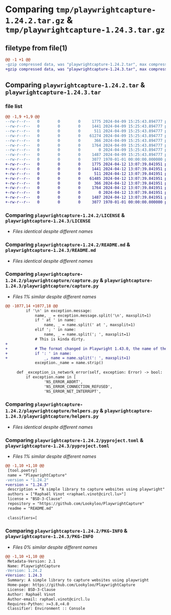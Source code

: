 # Comparing `tmp/playwrightcapture-1.24.2.tar.gz` & `tmp/playwrightcapture-1.24.3.tar.gz`

## filetype from file(1)

```diff
@@ -1 +1 @@
-gzip compressed data, was "playwrightcapture-1.24.2.tar", max compression
+gzip compressed data, was "playwrightcapture-1.24.3.tar", max compression
```

## Comparing `playwrightcapture-1.24.2.tar` & `playwrightcapture-1.24.3.tar`

### file list

```diff
@@ -1,9 +1,9 @@
--rw-r--r--   0        0        0     1775 2024-04-09 15:25:43.894777 playwrightcapture-1.24.2/LICENSE
--rw-r--r--   0        0        0     1441 2024-04-09 15:25:43.894777 playwrightcapture-1.24.2/README.md
--rw-r--r--   0        0        0      511 2024-04-09 15:25:43.894777 playwrightcapture-1.24.2/playwrightcapture/__init__.py
--rw-r--r--   0        0        0    61274 2024-04-09 15:25:43.894777 playwrightcapture-1.24.2/playwrightcapture/capture.py
--rw-r--r--   0        0        0      366 2024-04-09 15:25:43.894777 playwrightcapture-1.24.2/playwrightcapture/exceptions.py
--rw-r--r--   0        0        0     1764 2024-04-09 15:25:43.894777 playwrightcapture-1.24.2/playwrightcapture/helpers.py
--rw-r--r--   0        0        0        0 2024-04-09 15:25:43.894777 playwrightcapture-1.24.2/playwrightcapture/py.typed
--rw-r--r--   0        0        0     1487 2024-04-09 15:25:43.894777 playwrightcapture-1.24.2/pyproject.toml
--rw-r--r--   0        0        0     3077 1970-01-01 00:00:00.000000 playwrightcapture-1.24.2/PKG-INFO
+-rw-r--r--   0        0        0     1775 2024-04-12 13:07:39.841951 playwrightcapture-1.24.3/LICENSE
+-rw-r--r--   0        0        0     1441 2024-04-12 13:07:39.841951 playwrightcapture-1.24.3/README.md
+-rw-r--r--   0        0        0      511 2024-04-12 13:07:39.841951 playwrightcapture-1.24.3/playwrightcapture/__init__.py
+-rw-r--r--   0        0        0    61485 2024-04-12 13:07:39.841951 playwrightcapture-1.24.3/playwrightcapture/capture.py
+-rw-r--r--   0        0        0      366 2024-04-12 13:07:39.841951 playwrightcapture-1.24.3/playwrightcapture/exceptions.py
+-rw-r--r--   0        0        0     1764 2024-04-12 13:07:39.841951 playwrightcapture-1.24.3/playwrightcapture/helpers.py
+-rw-r--r--   0        0        0        0 2024-04-12 13:07:39.841951 playwrightcapture-1.24.3/playwrightcapture/py.typed
+-rw-r--r--   0        0        0     1487 2024-04-12 13:07:39.841951 playwrightcapture-1.24.3/pyproject.toml
+-rw-r--r--   0        0        0     3077 1970-01-01 00:00:00.000000 playwrightcapture-1.24.3/PKG-INFO
```

### Comparing `playwrightcapture-1.24.2/LICENSE` & `playwrightcapture-1.24.3/LICENSE`

 * *Files identical despite different names*

### Comparing `playwrightcapture-1.24.2/README.md` & `playwrightcapture-1.24.3/README.md`

 * *Files identical despite different names*

### Comparing `playwrightcapture-1.24.2/playwrightcapture/capture.py` & `playwrightcapture-1.24.3/playwrightcapture/capture.py`

 * *Files 1% similar despite different names*

```diff
@@ -1077,14 +1077,18 @@
         if '\n' in exception.message:
             name, _ = exception.message.split('\n', maxsplit=1)
             if ' at ' in name:
                 name, _ = name.split(' at ', maxsplit=1)
             elif '; ' in name:
                 name, _ = name.split('; ', maxsplit=1)
             # This is kinda dirty.
+
+            # The format changed in Playwright 1.43.0, the name of the method that failed is set before the exception itself.
+            if ': ' in name:
+                _, name = name.split(': ', maxsplit=1)
             exception._name = name.strip()
 
     def _exception_is_network_error(self, exception: Error) -> bool:
         if exception.name in [
                 'NS_ERROR_ABORT',
                 'NS_ERROR_CONNECTION_REFUSED',
                 'NS_ERROR_NET_INTERRUPT',
```

### Comparing `playwrightcapture-1.24.2/playwrightcapture/helpers.py` & `playwrightcapture-1.24.3/playwrightcapture/helpers.py`

 * *Files identical despite different names*

### Comparing `playwrightcapture-1.24.2/pyproject.toml` & `playwrightcapture-1.24.3/pyproject.toml`

 * *Files 1% similar despite different names*

```diff
@@ -1,10 +1,10 @@
 [tool.poetry]
 name = "PlaywrightCapture"
-version = "1.24.2"
+version = "1.24.3"
 description = "A simple library to capture websites using playwright"
 authors = ["Raphaël Vinot <raphael.vinot@circl.lu>"]
 license = "BSD-3-Clause"
 repository = "https://github.com/Lookyloo/PlaywrightCapture"
 readme = "README.md"
 
 classifiers=[
```

### Comparing `playwrightcapture-1.24.2/PKG-INFO` & `playwrightcapture-1.24.3/PKG-INFO`

 * *Files 0% similar despite different names*

```diff
@@ -1,10 +1,10 @@
 Metadata-Version: 2.1
 Name: PlaywrightCapture
-Version: 1.24.2
+Version: 1.24.3
 Summary: A simple library to capture websites using playwright
 Home-page: https://github.com/Lookyloo/PlaywrightCapture
 License: BSD-3-Clause
 Author: Raphaël Vinot
 Author-email: raphael.vinot@circl.lu
 Requires-Python: >=3.8,<4.0
 Classifier: Environment :: Console
```

